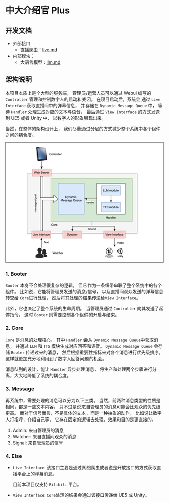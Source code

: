 # 中大介绍官 Plus

## 开发文档

-   外部接口
    -   直播爬虫：[live.md](./docs/interface/live.md)
-   内部模块：
    -   大语言模型：[llm.md](./docs/module/llm.md)

## 架构说明

本项目本质上是个大型的服务端，
管理员/运营人员可以通过 Webui 编写的 `Controller` 管理和控制数字人的启动和关闭。
在项目启动后，系统会 通过 `Live Interface` 获取直播间中的弹幕信息，
并存储在 `Dynamic Message Queue` 中，
等待 `Handler` 处理生成对应的文本与语音，
最后通过 `View Interface` 的方式发送到 UE5 或者 Unity 中，
以数字人的形象展现出来。

当然，在整体的架构设计上，
我们尽量通过分层的方式减少整个系统中各个组件之间的耦合度。

![basic_structure](./docs/img/basic_structure.svg)

### 1. Booter

`Booter` 本身不会处理很复杂的逻辑，
但它作为一条纽带串联了整个系统中的各个组件。
比如说，它能将管理员发送的消息/信号，
以及直播间观众发送的弹幕信息转交给 `Core`进行处理，
然后将其处理的结果传递给`View Interface`。

此外，它也决定了整个系统的生命周期。
当管理员通过 `Controller` 向其发送了起停指令，
这时 `Booter` 则需要控制各个组件的开启与结束。

### 2. Core

`Core` 是消息的处理核心，
其中 `Handler` 会从 `Dynamic Message Queue`中获取消息，
并通过 `LLM` 和 `TTS` 模块生成对应回答和语音。
`Dynamic Message Queue` 会存储 `Booter` 传递过来的消息，
然后根据重要性指标来对各个消息进行优先级排序，
这样就更加充分地利用到了数字人回答问题的机会。

消息队列的设计，能让 `Handler` 异步处理消息，
将生产和处理两个步骤进行分离，大大地降低了系统的耦合度。

### 3. Message

再系统中，需要处理的消息可以分为以下三类。
当然，前两种消息类型的性质是相同，都是一些文本内容，
只不过是说来自管理员的消息可能会比观众的优先级更高。
而对于信号而言，不是具体的文本，而是一种抽象的动作，
比如说让数字人打招呼，介绍自己等，
它存在固定的逻辑去处理，效果和目的是更直接的。

1. Admin: 来自管理员的消息
2. Watcher: 来自直播间观众的消息
3. Signal: 来自管理员的信号

### 4. Else

-   `Live Interface`: 该接口主要是通过网络爬虫或者说是开放接口的方式获取直播平台上的弹幕消息。

    目前本项目仅支持 `Bilibili` 平台。

-   `View Interface`: `Core`处理的结果会通过该接口传递给 UE5 或 Unity。
